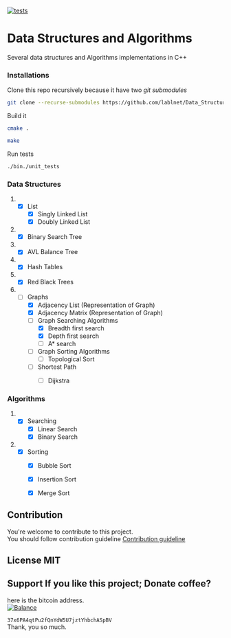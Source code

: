 [![tests](https://github.com/lablnet/Data_Structure/actions/workflows/tests.yml/badge.svg)](https://github.com/lablnet/Data_Structure/actions/workflows/tests.yml)  
  
# Data Structures and Algorithms  
Several data structures and Algorithms implementations in C++  
  
### Installations
Clone this repo recursively because it have two *git submodules* 
```sh
git clone --recurse-submodules https://github.com/lablnet/Data_Structure.git
```
Build it
```sh
cmake .
```
```sh
make
```

Run tests
```sh
./bin./unit_tests
``` 
### Data Structures  
  
1. - [x] List  
     - [x] Singly Linked List  
     - [x]  Doubly Linked List  
2. - [x] Binary Search Tree  
3. - [x] AVL Balance Tree  
4. - [x] Hash Tables  
5. - [x] Red Black Trees  
5. - [ ] Graphs  
     - [x] Adjacency List (Representation of Graph)  
     - [x] Adjacency Matrix (Representation of Graph)  
     - [ ] Graph Searching Algorithms  
       - [x] Breadth first search  
       - [x] Depth first search  
       - [ ] A* search  
     - [ ] Graph Sorting Algorithms  
       - [ ] Topological Sort  
     - [ ] Shortest Path  
       - [ ] Dijkstra  
       
       
### Algorithms  
1. - [x] Searching  
     - [x] Linear Search  
     - [x]  Binary Search  
2. - [x] Sorting  
     - [x] Bubble Sort  
     - [x]  Insertion Sort  
     - [x] Merge Sort  
  
  
## Contribution  
You're welcome to contribute to this project.  
You should follow contribution guideline [Contribution guideline](https://github.com/lablnet/Data_Structure/blob/main/CONTRIBUTING.md)  
  
## License MIT   
    
## Support If you like this project; Donate coffee?      
here is the bitcoin address.    
[![Balance](https://img.balancebadge.io/btc/37x6PA4qtPu2fQnYdW5U7jztYhbchASpBV.svg)](https://img.balancebadge.io/btc/37x6PA4qtPu2fQnYdW5U7jztYhbchASpBV.svg)    
    
   ```37x6PA4qtPu2fQnYdW5U7jztYhbchASpBV```      
 Thank, you so much.
